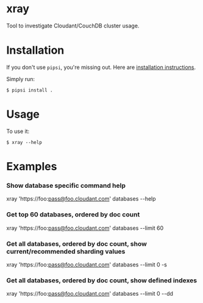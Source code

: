 # xray

Tool to investigate Cloudant/CouchDB cluster usage.


# Installation

If you don't use `pipsi`, you're missing out.
Here are [installation instructions](https://github.com/mitsuhiko/pipsi#readme).

Simply run:

    $ pipsi install .


# Usage

To use it:

    $ xray --help


# Examples

### Show database specific command help
xray 'https://foo:pass@foo.cloudant.com' databases --help

### Get top 60 databases, ordered by doc count
xray 'https://foo:pass@foo.cloudant.com' databases --limit 60

### Get all databases, ordered by doc count, show current/recommended sharding values
xray 'https://foo:pass@foo.cloudant.com' databases --limit 0 -s

### Get all databases, ordered by doc count, show defined indexes
xray 'https://foo:pass@foo.cloudant.com' databases --limit 0 --dd
